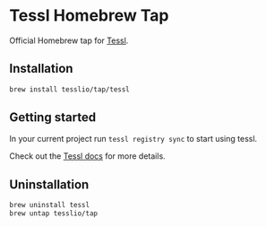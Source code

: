 # Tessl Homebrew Tap

Official Homebrew tap for [Tessl](https://tessl.io).

## Installation

```bash
brew install tesslio/tap/tessl
```

## Getting started

In your current project run `tessl registry sync` to start using tessl.

Check out the [Tessl docs](https://docs.tessl.io/) for more details.

## Uninstallation

```bash
brew uninstall tessl
brew untap tesslio/tap
```
